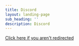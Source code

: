 ```yaml
---
title: Discord
layout: landing-page
sub_heading: ''
description: Discord
---
```


<script>location = "https://discord.gg/Jd2Zyv3wgy"</script>

<a href="https://discord.gg/Jd2Zyv3wgy">Click here if you aren't redirected</a>

